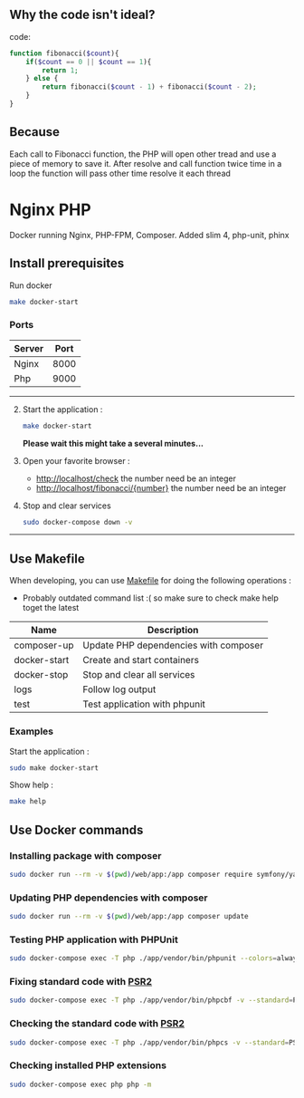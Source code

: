 ## Why the code isn't ideal?
code:
```php
function fibonacci($count){
    if($count == 0 || $count == 1){
        return 1;
    } else {
        return fibonacci($count - 1) + fibonacci($count - 2);
    }
}
```
## Because
Each call to Fibonacci function, the PHP will open other tread and use a piece of memory to save it.
After resolve and call function twice time in a loop the function will pass other time resolve it each thread

# Nginx PHP

Docker running Nginx, PHP-FPM, Composer.
Added slim 4, php-unit, phinx

## Install prerequisites

Run docker

```sh
make docker-start
```

### Ports

| Server | Port |
|--------|------|
| Nginx  | 8000 |
| Php    | 9000 |

___

2. Start the application :

    ```sh
    make docker-start
    ```

    **Please wait this might take a several minutes...**

3. Open your favorite browser :

    * [http://localhost/check](http://localhost:8000/check) the number need be an integer
    * [http://localhost/fibonacci/{number}](http://localhost:8000/fibonacci/100) the number need be an integer

4. Stop and clear services

    ```sh
    sudo docker-compose down -v
    ```

___

## Use Makefile

When developing, you can use [Makefile](https://en.wikipedia.org/wiki/Make_(software)) for doing the following operations :
- Probably outdated command list :( so make sure to check make help toget the latest

| Name           | Description                                  |
|----------------|----------------------------------------------|
| composer-up    | Update PHP dependencies with composer        |
| docker-start   | Create and start containers                  |
| docker-stop    | Stop and clear all services                  |
| logs           | Follow log output                            |
| test           | Test application with phpunit                |

### Examples

Start the application :

```sh
sudo make docker-start
```

Show help :

```sh
make help
```

## Use Docker commands

### Installing package with composer

```sh
sudo docker run --rm -v $(pwd)/web/app:/app composer require symfony/yaml
```

### Updating PHP dependencies with composer

```sh
sudo docker run --rm -v $(pwd)/web/app:/app composer update
```
### Testing PHP application with PHPUnit

```sh
sudo docker-compose exec -T php ./app/vendor/bin/phpunit --colors=always --configuration ./app
```

### Fixing standard code with [PSR2](http://www.php-fig.org/psr/psr-2/)

```sh
sudo docker-compose exec -T php ./app/vendor/bin/phpcbf -v --standard=PSR2 ./app/src
```

### Checking the standard code with [PSR2](http://www.php-fig.org/psr/psr-2/)

```sh
sudo docker-compose exec -T php ./app/vendor/bin/phpcs -v --standard=PSR2 ./app/src
```
### Checking installed PHP extensions

```sh
sudo docker-compose exec php php -m
```